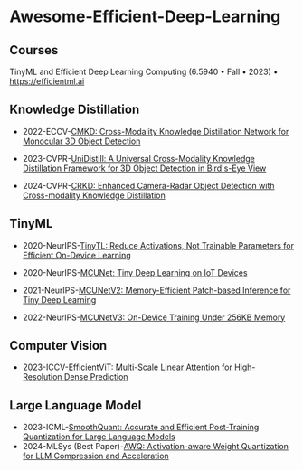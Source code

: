 # Awesome-Efficient-Deep-Learning

## Courses
TinyML and Efficient Deep Learning Computing (6.5940 • Fall • 2023) • https://efficientml.ai

## Knowledge Distillation

- 2022-ECCV-[CMKD: Cross-Modality Knowledge Distillation Network for Monocular 3D Object Detection](https://github.com/Cc-Hy/CMKD) 

- 2023-CVPR-[UniDistill: A Universal Cross-Modality Knowledge Distillation Framework for 3D Object Detection in Bird's-Eye View](https://github.com/megvii-research/CVPR2023-UniDistill?tab=readme-ov-file#unidistill-a-universal-cross-modality-knowledge-distillation-framework-for-3d-object-detection-in-birds-eye-view)

- 2024-CVPR-[CRKD: Enhanced Camera-Radar Object Detection with Cross-modality Knowledge Distillation](https://github.com/Song-Jingyu/CRKD)

## TinyML

- 2020-NeurIPS-[TinyTL: Reduce Activations, Not Trainable Parameters for Efficient On-Device Learning](https://hanlab.mit.edu/projects/tinytl) 

- 2020-NeurIPS-[MCUNet: Tiny Deep Learning on IoT Devices](https://hanlab.mit.edu/projects/mcunet) [‍](https://hanlab.mit.edu/projects/mcunetv2)

- 2021-NeurIPS-[MCUNetV2: Memory-Efficient Patch-based Inference for Tiny Deep Learning](https://hanlab.mit.edu/projects/mcunetv2) [‍](https://hanlab.mit.edu/projects/mcunetv3)

- 2022-NeurIPS-[MCUNetV3: On-Device Training Under 256KB Memory](https://hanlab.mit.edu/projects/mcunetv3)[‍](https://hanlab.mit.edu/projects/tinytl)

## Computer Vision

- 2023-ICCV-[EfficientViT: Multi-Scale Linear Attention for High-Resolution Dense Prediction](https://github.com/mit-han-lab/efficientvit?tab=readme-ov-file)

## Large Language Model

- 2023-ICML-[SmoothQuant: Accurate and Efficient Post-Training Quantization for Large Language Models](https://github.com/mit-han-lab/smoothquant)
- 2024-MLSys (Best Paper)-[AWQ: Activation-aware Weight Quantization for LLM Compression and Acceleration](https://github.com/mit-han-lab/llm-awq)

